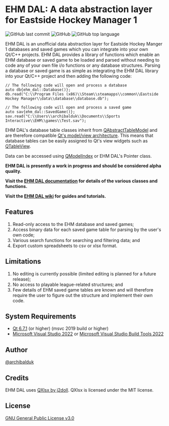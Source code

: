 # EHM DAL: A data abstraction layer for Eastside Hockey Manager 1
![GitHub last commit](https://img.shields.io/github/last-commit/archibalduk/EHM_DAL?style=flat-square) ![GitHub](https://img.shields.io/github/license/archibalduk/EHM_DAL?style=flat-square) ![GitHub top language](https://img.shields.io/github/languages/top/archibalduk/EHM_DAL?style=flat-square)

EHM DAL is an unofficial data abstraction layer for Eastside Hockey Manger 1 databases and saved games which you can integrate into your own Qt/C++ projects. EHM DAL provides a library of functions which enable an EHM database or saved game to be loaded and parsed without needing to code any of your own file i/o functions or any database structures. Parsing a database or saved game is as simple as integrating the EHM DAL library into your Qt/C++ project and then adding the following code:

```
// The following code will open and process a database
auto db{ehm_dal::Database()};
db.read("C:\\Program Files (x86)\\Steam\\steamapps\\common\\Eastside Hockey Manager\\data\\database\\database.db");

// The following code will open and process a saved game
auto sav{ehm_dal::SavedGame()};
sav.read("C:\\Users\\archibalduk\\Documents\\Sports Interactive\\EHM\\games\\Test.sav");
```

EHM DAL's database table classes inherit from [QAbstractTableModel](https://doc.qt.io/qt-6/qabstracttablemodel.html) and are therefore compatible [Qt's model/view architecture](https://doc.qt.io/qt-6/model-view-programming.html). This means that database tables can be easily assigned to Qt's view widgets such as [QTableView](https://doc.qt.io/qt-6/qtableview.html).

Data can be accessed using [QModelIndex](https://doc.qt.io/qt-6/qmodelindex.html) or EHM DAL's Pointer class.

**EHM DAL is presently a work in progress and should be considered alpha quality.**

**Visit the [EHM DAL documentation](https://archibalduk.github.io/EHM_DAL/annotated.html) for details of the various classes and functions.**

**Visit the [EHM DAL wiki](https://github.com/archibalduk/EHM_DAL/wiki) for guides and tutorials.**

## Features
1. Read-only access to the EHM database and saved games;
2. Access binary data for each saved game table for parsing by the user's own code;
3. Various search functions for searching and filtering data; and
4. Export custom spreadsheets to csv or xlsx format.

## Limitations
1. No editing is currently possible (limited editing is planned for a future release);
2. No access to playable league-related structures; and
3. Few details of EHM saved game tables are known and will therefore require the user to figure out the structure and implement their own code.

## System Requirements
* [Qt 6.7.1](https://www.qt.io/download-open-source) (or higher) (msvc 2019 build or higher)
* [Microsoft Visual Studio 2022](https://visualstudio.microsoft.com/vs/community/) or [Microsoft Visual Studio Build Tools 2022](https://visualstudio.microsoft.com/downloads/?q=build+tools#build-tools-for-visual-studio-2022)

## Author
[@archibalduk](https://www.github.com/archibalduk)

## Credits
EHM DAL uses [QXlsx by j2doll](https://github.com/QtExcel/QXlsx). QXlsx is licensed under the MIT license.

## License
[GNU General Public License v3.0](https://choosealicense.com/licenses/gpl-3.0/)
